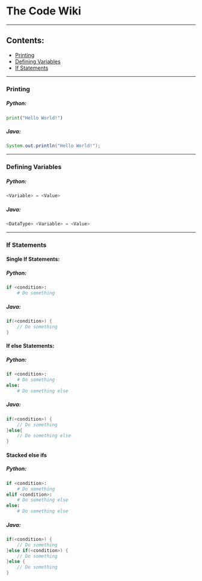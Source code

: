 # The Code Wiki

***

## Contents:

 - [Printing](#Printing)
 - [Defining Variables](#Variables)
 - [If Statements](#If)

***

### Printing

##### Python:
```python
print("Hello World!")
```

##### Java:
```java
System.out.println("Hello World!");
```

***

### Defining Variables


##### Python:
```python
<Variable> = <Value>
```

##### Java:
```java
<DataType> <Variable> = <Value>
```

***

### If Statements

#### Single If Statements:

##### Python:
```python
if <condition>:
	# Do something
```

##### Java:
```java
if(<condition>) {
	// Do something
}
```

#### If else Statements:

##### Python:
```python
if <condition>:
	# Do something
else:
	# Do something else
```

##### Java:
```java
if(<condition>) {
	// Do something
}else{
	// Do something else
}
```

#### Stacked else ifs

##### Python:
```python
if <condition>:
	# Do something
elif <condition>:
	# Do something else
else:
	# Do something else
```

##### Java:
```java
if(<condition>) {
	// Do something
}else if(<condition>) {
	// Do something
}else {
	// Do something
}
```
